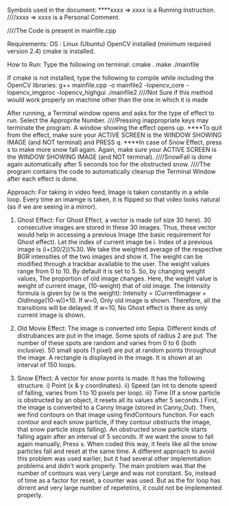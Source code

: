 Symbols used in the document:
****xxxx => xxxx is a Running Instruction.
////xxxx => xxxx is a Personal Comment.

////The Code is present in mainfile.cpp

Requirements:
OS : Linux (Ubuntu)
OpenCV installed (minimum required version 2.4)
cmake is installed.

How to Run:
Type the following on terminal:
cmake .
make
./mainfile

If cmake is not installed, type the following to compile while including the OpenCV libraries:
g++ mainfile.cpp -o mainfile2 -lopencv_core -lopencv_imgproc -lopencv_highgui
./mainfile2
////Not Sure if this method would work properly on machine other than the one in which it is made

After running, a Terminal window opens and asks for the type of effect to run.
Select the Approprite Number.
////Pressing inappropriate keys may terminate the program.
A window showing the effect opens up.
****To quit from the effect, make sure your ACTIVE SCREEN is the WINDOW SHOWING IMAGE (and NOT terminal) and PRESS q.
****In case of Snow Effect, press s to make more snow fall again. Again, make sure your ACTIVE SCREEN is the WINDOW SHOWING IMAGE (and NOT terminal).
////SnowFall is done again automatically after 5 seconds too for the obstructed snow.
////The program contains the code to automatically cleanup the Terminal Window after each effect is done.


Approach:
For taking in video feed, Image is taken constantly in a while loop.
Every time an imamge is taken, it is flipped so that video looks natural (as if we are seeing in a mirror).

1. Ghost Effect: 
For Ghost Effect, a vector is made (of size 30 here).
30 consecutive images are stored in these 30 images.
Thus, these vector would help in accessing a previous Image (the basic requirement for Ghost effect).
Let the index of current image be i. Index of a previous image is (i+(30/2))%30. We take the weighted average of the respective BGR intensities of the two images and show it.
The weight can be modified through a trackbar available to the user. The weight values range from 0 to 10. By default it is set to 5.
So, by changing weight values, The proportion of old image changes. Here, the weight value is weight of current image, (10-weight) that of old image.
The Intensity formula is given by (w is the weight): Intensity = (CurrentImage*w + OldImage*(10-w))*10.
If w=0, Only old image is shown. Therefore, all the transitions will be delayed.
If w=10, No Ghost effect is there as only current image is shown.

2. Old Movie Effect:
The image is converted into Sepia.
Different kinds of distrubances are put in the image.
Some spots of radius 2 are put. The number of these spots are random and varies from 0 to 6 (both inclusive).
50 small spots (1 pixel) are put at random points throughout the image.
A rectangle is displayed in the image. It is shown at an interval of 150 loops.

3. Snow Effect:
A vector for snow points is made.
It has the following structure. 
i) Point (x & y coordinates). 
ii) Speed (an int to denote speed of falling, varies from 1 to 10 pixels per loop). 
iii) Time (If a snow particle is obstructed by an object, it resets all its values after 5 seconds.)
First, the image is converted to a Canny Image (stored in Canny_Out).
Then, we find contours on that image using findContours function.
For each contour and each snow particle, if they contour obstructs the image, that snow particle stops falling).
An obstructed snow particle starts falling again after an interval of 5 seconds.
If we want the snow to fall again manually, Press s.
When coded this way, it feels like all the snow particles fall and reset at the same time.
A different approach to avoid this problem was used earlier, but it had several other implemntation problems and didn't work properly.
The main problem was that the number of contours was very Large and was not constant. So, instead of time as a factor for reset, a counter was used. But as the for loop has dirrent and very large number of repetetins, it could not be implemented properly.

